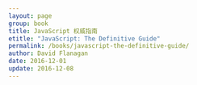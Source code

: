 ```yaml
---
layout: page
group: book
title: JavaScript 权威指南
etitle: "JavaScript: The Definitive Guide"
permalink: /books/javascript-the-definitive-guide/
author: David Flanagan
date: 2016-12-01
update: 2016-12-08
---
```

